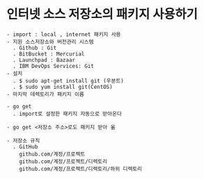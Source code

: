 # 인터넷 소스 저장소의 패키지 사용하기
	- import : local , internet 패키지 사용
	- 지원 소스저장소와 버전관리 시스템
	  . Github : Git
	  . BitBucket : Mercurial
	  . Launchpad : Bazaar
	  . IBM DevOps Services: Git
	- 설치
	  . $ sudo apt-get install git (우분트)
	  . $ sudo yum install git(CentOS)	  
	- 마지막 데렉토리가 패키지 이름

	- go get 
	  . import로 설정한 패키지 자동으로 받아온다

	- go get <저장소 주소>로도 패키지 받아 옮

	- 저장소 규칙
	  . GitHub
	    github.com/계정/프로젝트
	    github.com/계정/프로젝트/디렉토리
	    github.com/계정/프로젝트/디렉토리/하위 디렉토리
	    